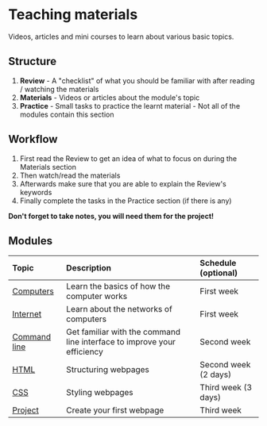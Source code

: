 # Teaching materials

Videos, articles and mini courses to learn about various basic topics.

## Structure

1. **Review** - A "checklist" of what you should be familiar with after reading
   / watching the materials
1. **Materials** - Videos or articles about the module's topic
1. **Practice** - Small tasks to practice the learnt material - Not all of the
   modules contain this section

## Workflow

1. First read the Review to get an idea of what to focus on during the Materials
   section
1. Then watch/read the materials
1. Afterwards make sure that you are able to explain the Review's keywords
1. Finally complete the tasks in the Practice section (if there is any)

**Don't forget to take notes, you will need them for the project!**

## Modules

| Topic                           | Description                                                             | Schedule (optional)  |
| :------------------------------ | :---------------------------------------------------------------------- | :------------------- |
| [Computers](computers)          | Learn the basics of how the computer works                              | First week           |
| [Internet](internet)            | Learn about the networks of computers                                   | First week           |
| [Command line](command-line)    | Get familiar with the command line interface to improve your efficiency | Second week          |
| [HTML](html)                    | Structuring webpages                                                    | Second week (2 days) |
| [CSS](css)                      | Styling webpages                                                        | Third week (3 days)  |
| [Project](/preparation/project) | Create your first webpage                                               | Third week           |
